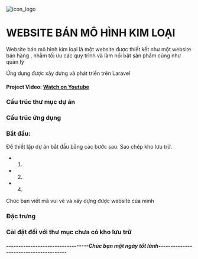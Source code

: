 ![icon_logo](https://dim.mcusercontent.com/cs/83e448ffef2b662c110cebf77/images/4040f7dc-d924-76d6-700c-5cb1664c61bd.jpg?w=564&dpr=2)

# WEBSITE BÁN MÔ HÌNH KIM LOẠI

Website bán mô hình kim loại là một website được thiết kết như một website bán hàng , nhằm tối ưu các quy trình và làm nổi bật sản phẩm cũng như quản lý

Ứng dụng được xây dựng và phát triển trên Laravel
#### Project Video: [Watch on Youtube](https://www.youtube.com)

### Cấu trúc thư mục dự án



### Cấu trúc ứng dụng


### Bắt đầu:
Để thiết lập dự án bắt đầu bằng các bước sau:
Sao chép kho lưu trữ.
- 1. 
- 2. 
- 4. 

Chúc bạn viết mã vui vẻ và xây dựng được website của mình
### Đặc trưng

### Cài đặt đối với thư mục chưa có kho lưu trữ


##### ----------------------------------Chúc bạn một ngày tốt lành---------------------------------------
